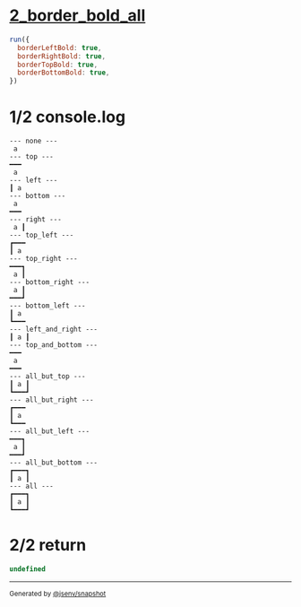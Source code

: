 # [2_border_bold_all](../../table_1_cell.test.mjs#L124)

```js
run({
  borderLeftBold: true,
  borderRightBold: true,
  borderTopBold: true,
  borderBottomBold: true,
})
```

# 1/2 console.log

```console
--- none ---
 a 
--- top ---
━━━
 a 
--- left ---
┃ a 
--- bottom ---
 a 
━━━
--- right ---
 a ┃
--- top_left ---
┏━━━
┃ a 
--- top_right ---
━━━┓
 a ┃
--- bottom_right ---
 a ┃
━━━┛
--- bottom_left ---
┃ a 
┗━━━
--- left_and_right ---
┃ a ┃
--- top_and_bottom ---
━━━
 a 
━━━
--- all_but_top ---
┃ a ┃
┗━━━┛
--- all_but_right ---
┏━━━
┃ a 
┗━━━
--- all_but_left ---
━━━┓
 a ┃
━━━┛
--- all_but_bottom ---
┏━━━┓
┃ a ┃
--- all ---
┏━━━┓
┃ a ┃
┗━━━┛
```

# 2/2 return

```js
undefined
```

---

<sub>
  Generated by <a href="https://github.com/jsenv/core/tree/main/packages/independent/snapshot">@jsenv/snapshot</a>
</sub>
